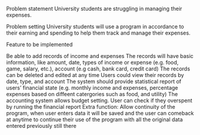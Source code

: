 Problem statement 
University students are struggling in managing their expenses.

Problem setting 
University students will use a program in accordance to their earning and spending to help them track and manage their expenses.

Feature to be implemented

Be able to add records of income and expenses
The records will have basic information, like amount, date, types of income or expense (e.g. food, game, salary, etc.), account (e.g cash, bank card, credit card)
The records can be deleted and edited at any time
Users could view their records by date, type, and account
The system should provide statistical report of users’ financial state (e.g. monthly income and expenses, percentage expenses based on diffeent catergories such as food, and utility)
The accounting system allows budget setting. User can check if they overspent by running the financial report
Extra function: Allow continuity of the program, when user enters data it will be saved and the user can comeback at anytime to continue their use of the program with all the original data entered previously still there
